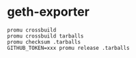 # geth-exporter

```
promu crossbuild
promu crossbuild tarballs
promu checksum .tarballs
GITHUB_TOKEN=xxx promu release .tarballs
```

